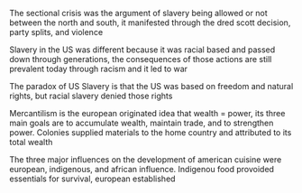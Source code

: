The sectional crisis was the argument of slavery being allowed or not between the north and south, it manifested through the dred scott decision, party splits, and violence

Slavery in the US was different because it was racial based and passed down through generations, the consequences of those actions are still prevalent today through racism and it led to war

The paradox of US Slavery is that the US was based on freedom and natural rights, but racial slavery denied those rights

Mercantilism is the european originated idea that wealth = power, its three main goals are to accumulate wealth, maintain trade, and to strengthen power. Colonies supplied materials to the home country and attributed to its total wealth

The three major influences on the development of american cuisine were european, indigenous, and african influence. Indigenou food provoided essentials for survival, european established 